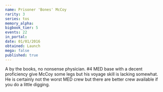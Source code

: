 ```yaml
---
name: Prisoner 'Bones' McCoy
rarity: 3
series: tos
memory_alpha:
bigbook_tier: 5
events: 22
in_portal:
date: 01/01/2016
obtained: Launch
mega: false
published: true
---
```


A by the books, no nonsense physician. #4 MED base with a decent proficiency give McCoy some legs but his voyage skill is lacking somewhat. He is certainly not the worst MED crew but there are better crew available if you do a little digging.
